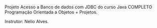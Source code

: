 Projeto Acesso a Banco de dados com JDBC do curso Java COMPLETO Programação Orientada a Objetos + Projetos.

Instrutor: Nelio Alves.
